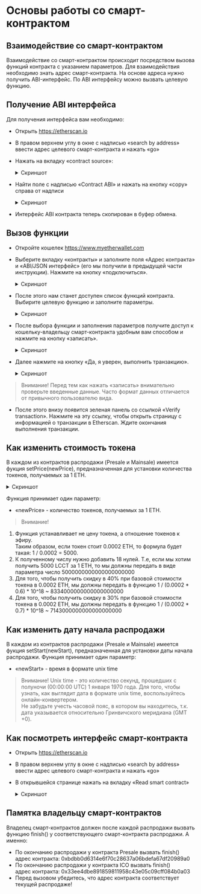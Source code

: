 # Основы работы со смарт-контрактом

## Взаимодействие со смарт-контрактом
Взаимодействие со смарт-контрактом происходит посредством вызова функций контракта с указанием параметров.
Для взаимодействия необходимо знать адрес смарт-контракта.
На основе адреса нужно получить ABI-интерфейс.
По ABI интерфейсу можно вызвать целевую функцию.

## Получение ABI интерфейса
Для получения интерфейса вам необходимо:
* Открыть https://etherscan.io


* В правом верхнем углу в окне с надписью «search by address» ввести адрес целевого смарт-контракта и нажать «go»



* Нажать на вкладку «contract source»:
  <details><summary>Скриншот</summary>

  ![how-to-find-contract-source](images/how-to-find-contract-source.png)

  </details>


* Найти поле с надписью «Contract ABI» и нажать на кнопку «copy» справа от надписи
  <details><summary>Скриншот</summary>

  ![how-to-find-contract-source](images/how-to-find-contract-abi.png)

  </details>


* Интерфейс ABI контракта теперь скопирован в буфер обмена.

## Вызов функции
* Откройте кошелек https://www.myetherwallet.com


* Выберите вкладку «контракты» и заполните поля «Адрес контракта» и «ABI/JSON интерфейс» (его мы получили в предыдущей части инструкции). Нажмите на кнопку «подключиться».
  <details><summary>Скриншот</summary>

  ![how-to-interact-with-contract](images/how-to-interact-with-contract.png)

  </details>


* После этого нам станет доступен список функций контракта. Выбирите целевую функцию и заполните параметры.
  <details><summary>Скриншот</summary>

  ![how-to-call-a-function](images/how-to-call-a-function.png)

  </details>


* После выбора функции и заполнения параметров получите доступ к кошельку-владельцу смарт-контракта удобным вам способом и нажмите на кнопку «записать».
  <details><summary>Скриншот</summary>

  ![how-to-gain-an-access-to-a-function](images/how-to-gain-an-access-to-a-function.png)

  </details>


* Далее нажмите на кнопку «Да, я уверен, выполнить транзакцию».
  <details><summary>Скриншот</summary>

  ![how-to-confirm-transaction](images/how-to-confirm-transaction.png)

  </details>

>Внимание! Перед тем как нажать «записать» внимательно проверьте введенные данные. Часто формат данных отличается от привычного пользователю вида.

* После этого внизу появится зеленая панель со ссылкой «Verify transaction». Нажмите на эту ссылку, чтобы открыть страницу с информацией о транзакции в Etherscan. Ждите окончания выполнения транзакции.


## Как изменить стоимость токена
В каждом из контрактов распродажи (Presale и Mainsale) имеется фукция setPrice(newPrice), предназначенная для установки количества токенов, получаемых за 1 ETH.

<details><summary>Скриншот</summary>

![how-to-change-price](images/how-to-change-price.jpg)

</details>


Функция принимает один параметр:
* «newPrice» - количество токенов, получаемых за 1 ETH.




>Внимание!
1. Функция устанавливает не цену токена, а отношение токенов к эфиру.  
Таким образом, если токен стоит 0.0002 ETH, то формула будет такая: 1 / 0.0002 = 5000.
2. К полученному числу нужно добавить 18 нулей.
Т.е, если мы хотим получить 5000 LCCT за 1 ETH, то мы должны передать в виде параметра число 5000000000000000000000
3. Для того, чтобы получить скидку в 40% при базовой стоимости токена в 0.0002 ETH, мы должны передать в функцию 1 / (0.0002 \* 0.6) * 10^18 ~ 8334000000000000000000
3. Для того, чтобы получить скидку в 30% при базовой стоимости токена в 0.0002 ETH, мы должны передать в функцию 1 / (0.0002 \* 0.7) * 10^18 ~ 7143000000000000000000



## Как изменить дату начала распродажи
В каждом из контрактов распродажи (Presale и Mainsale) имеется фукция setStart(newStart), предназначенная для установки даты начала распродажи.
Функция принимает один параметр:
* «newStart» - время в формате unix time

>Внимание! Unix time - это количество секунд, прошедших с полуночи (00:00:00 UTC) 1 января 1970 года. Для того, чтобы узнать, как выглядит дата в формате unix time, воспользуйтесь онлайн-конвертером.  
Не забудьте учесть часовой пояс, в котором вы находитесь, т.к. дата указывается относительно Гринвичского меридиана (GMT +0).

## Как посмотреть интерфейс смарт-контракта
* Открыть https://etherscan.io
* В правом верхнем углу в окне с надписью «search by address» ввести адрес целевого смарт-контракта и нажать «go»
* В открывшейся странице нажать на вкладку «Read smart contract»
  <details><summary>Скриншот</summary>

  ![how-to-read-contract](images/how-to-read-contract.png)

  </details>

## Памятка владельцу смарт-контрактов
Владелец смарт-контрактов должен после каждой распродажи вызвать функцию finish() у соответствующего смарт-контракта распродажи. А именно:
* По окончанию распродажи у контракта Presale вызвать finish()  
адрес контракта: 0xbdbb0d6314e6f70c28637a06bdefa67df20989a0
* По окончанию распродажи у контракта ICO вызвать finish()  
адрес контракта: 0x33ee4dbe891859811958c43e05c09cff084b0a03
* Перед вызовом убедитесь, что адрес контракта соответствует текущей распродаже!
